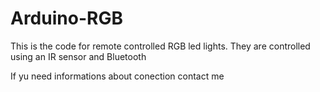 # Arduino-RGB
This is the code for remote controlled RGB led lights. They are controlled using an IR sensor and Bluetooth

If yu need informations about conection contact me
